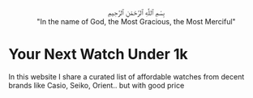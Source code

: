 <p align="center">
بِسْمِ ٱللَّٰهِ ٱلرَّحْمَٰنِ ٱلرَّحِيمِ<br>
      "In the name of God, the Most Gracious, the Most Merciful" </p>
      
# Your Next Watch Under 1k
In this website I share a curated list of affordable watches from decent brands like Casio, Seiko, Orient.. but with good price
